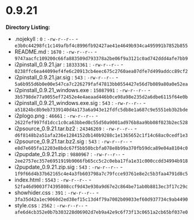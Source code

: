 0.9.21
======

**Directory Listing:**

 - .nojekyll : `0` : `-rw-r--r--` - `e3b0c44298fc1c149afbf4c8996fb92427ae41e4649b934ca495991b7852b855`
 - README.md : `1670` : `-rw-r--r--` - `9747aacfc109200c66fa883509d793378a2be06f9a3121c0ad742ddd4afe7bb9`
 - i2pinstall_0.9.21.jar : `18333361` : `-rw-r--r--` - `0238ffc6ea44099ef4fe6c20913cb4eec675c2760aea07dfe7d499addcc89cf2`
 - i2pinstall_0.9.21.jar.sig : `543` : `-rw-r--r--` - `5a6b955d6b0e00e547ca7c226279faf47813bb0554427e56d7b089a80a0e52ea`
 - i2pinstall_0.9.21_windows.exe : `15087991` : `-rw-r--r--` - `3b5798de77a9055ef72452e4e4aeaad446b0ce98a98e235d2a6dbe6115f64e0b`
 - i2pinstall_0.9.21_windows.exe.sig : `543` : `-rw-r--r--` - `a51824bc8b9eb7339140d4a173a6a943e12fdfc5db8e1a687c9e5551eb3b2bde`
 - i2plogo.png : `46661` : `-rw-r--r--` - `2622fef997fd1dcc1c0ca63bbed0c55d50a9001ad976b8aa9bb08f023b2ec528`
 - i2psource_0.9.21.tar.bz2 : `24346269` : `-rw-r--r--` - `d6f8148b2a51afa236e1284152db140b9288c1e1365652c1f14c68ac0cedf1e3`
 - i2psource_0.9.21.tar.bz2.sig : `543` : `-rw-r--r--` - `e8d7e605fa12203e8bdc67f5bb50bcbfa078e8b99a370fb59dca89e04a8104c0`
 - i2pupdate_0.9.21.zip : `9880967` : `-rw-r--r--` - `2ee2757ec357e6951919b9066fb65cc5c2c0eba17fa1e31c000ccdd34994b918`
 - i2pupdate_0.9.21.zip.sig : `543` : `-rw-r--r--` - `1f9f66d4b37b62165c4e4a3fb603798a7c79fcce93761e8e2c5b3faa4791d8c5`
 - index.html : `5543` : `-rw-r--r--` - `52fa46d9003f74395808ccf9d43e930a9d67e2c864be71ab0b8813ec3f17c29c`
 - showhider.css : `391` : `-rw-r--r--` - `3fa35d42a1ec9060d2ed38ef15c13d4f79a7002b09033ef60d937734c9ab4490`
 - style.css : `2562` : `-rw-r--r--` - `afe6d4cb352e0b7b303228d06902d7eb9a42e9c6f73f13c0651a2cb65bf037e0`
